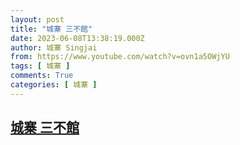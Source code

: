 ```yaml
---
layout: post
title: "城寨 三不館"
date: 2023-06-08T13:38:19.000Z
author: 城寨 Singjai
from: https://www.youtube.com/watch?v=ovn1a5OWjYU
tags: [ 城寨 ]
comments: True
categories: [ 城寨 ]
---
```

<!--1686231499000-->
[城寨 三不館](https://www.youtube.com/watch?v=ovn1a5OWjYU)
------

<div>

</div>
